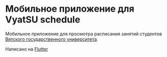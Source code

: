# Мобильное приложение для VyatSU schedule

Мобильное приложение для просмотра расписания занятий студентов [Вятского государственного университета](https://www.vyatsu.ru).

Написано на [Flutter](https://flutter.dev)
